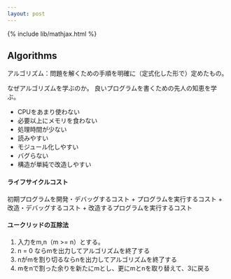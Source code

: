```yaml
---
layout: post
---
```


{% include lib/mathjax.html %}

## Algorithms
アルゴリズム：問題を解くための手順を明確に（定式化した形で）定めたもの。

なぜアルゴリズムを学ぶのか。
良いプログラムを書くための先人の知恵を学ぶ。
- CPUをあまり使わない
- 必要以上にメモリを食わない
- 処理時間が少ない
- 読みやすい
- モジュール化しやすい
- バグらない
- 構造が単純で改造しやすい

#### ライフサイクルコスト
初期プログラムを開発・デバッグするコスト + プログラムを実行するコスト + 改造・デバッグするコスト + 改造するプログラムを実行するコスト

#### ユークリッドの互除法
1. 入力をm,n（m >= n）とする。
2. n = 0 ならmを出力してアルゴリズムを終了する
3. nがmを割り切るならnを出力してアルゴリズムを終了する
4. mをnで割った余りを新たにmとし、更にmとnを取り替えて、3に戻る
